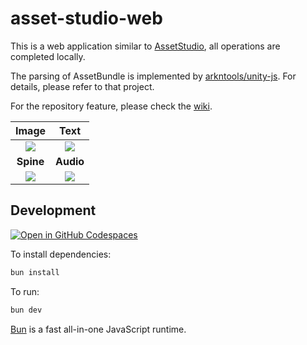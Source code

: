 # asset-studio-web

This is a web application similar to [AssetStudio](https://github.com/Perfare/AssetStudio), all operations are completed locally.

The parsing of AssetBundle is implemented by [arkntools/unity-js](https://github.com/arkntools/unity-js). For details, please refer to that project.

For the repository feature, please check the [wiki](https://github.com/arkntools/asset-studio-web/wiki/Repository).

|                     **Image**                      |                      **Text**                      |
| :------------------------------------------------: | :------------------------------------------------: |
| [![](./docs/image.png)](./docs/image.png?raw=true) |  [![](./docs/text.png)](./docs/text.png?raw=true)  |
|                     **Spine**                      |                     **Audio**                      |
| [![](./docs/spine.png)](./docs/spine.png?raw=true) | [![](./docs/voice.png)](./docs/voice.png?raw=true) |

## Development

[![Open in GitHub Codespaces](https://github.com/codespaces/badge.svg)](https://codespaces.new/arkntools/asset-studio-web)

To install dependencies:

```bash
bun install
```

To run:

```bash
bun dev
```

[Bun](https://bun.sh) is a fast all-in-one JavaScript runtime.
